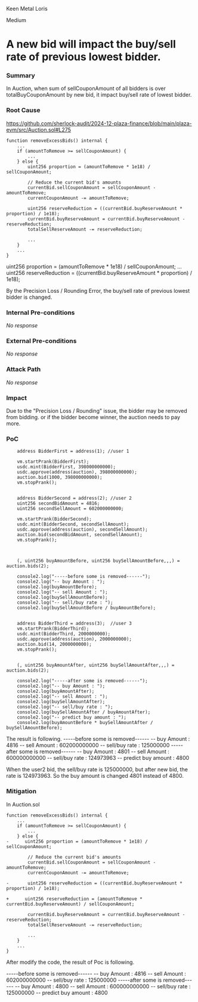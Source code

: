 Keen Metal Loris

Medium

# A new bid will impact the buy/sell rate of  previous lowest bidder.

### Summary

In Auction,  when sum of sellCouponAmount of all bidders is over totalBuyCouponAmount by new bid, it impact buy/sell rate of lowest bidder.

### Root Cause

https://github.com/sherlock-audit/2024-12-plaza-finance/blob/main/plaza-evm/src/Auction.sol#L275

```solidity
function removeExcessBids() internal {
    ...
    if (amountToRemove >= sellCouponAmount) {
        ...
    } else {
        uint256 proportion = (amountToRemove * 1e18) / sellCouponAmount;
        
        // Reduce the current bid's amounts
        currentBid.sellCouponAmount = sellCouponAmount - amountToRemove;
        currentCouponAmount -= amountToRemove;

        uint256 reserveReduction = ((currentBid.buyReserveAmount * proportion) / 1e18);
        currentBid.buyReserveAmount = currentBid.buyReserveAmount - reserveReduction;
        totalSellReserveAmount -= reserveReduction;
       
        ... 
    }
    ...
}
```



uint256 proportion = (amountToRemove * 1e18) / sellCouponAmount;
...
uint256 reserveReduction = ((currentBid.buyReserveAmount * proportion) / 1e18);


By the Precision Loss / Rounding Error, the buy/sell rate of previous lowest bidder is changed. 

### Internal Pre-conditions

_No response_

### External Pre-conditions

_No response_

### Attack Path

_No response_

### Impact

Due to the "Precision Loss / Rounding" issue, the bidder may be removed from bidding. or if the bidder become winner, the auction needs to pay more. 


### PoC

```solidity
    address BidderFirst = address(1); //user 1

    vm.startPrank(BidderFirst);
    usdc.mint(BidderFirst, 398000000000);
    usdc.approve(address(auction), 398000000000);
    auction.bid(1000, 398000000000);
    vm.stopPrank();


    address BidderSecond = address(2); //user 2
    uint256 secondBidAmount = 4816;
    uint256 secondSellAmount = 602000000000;

    vm.startPrank(BidderSecond);
    usdc.mint(BidderSecond, secondSellAmount);
    usdc.approve(address(auction), secondSellAmount);
    auction.bid(secondBidAmount, secondSellAmount);
    vm.stopPrank();



    (, uint256 buyAmountBefore, uint256 buySellAmountBefore,,,) = auction.bids(2);
    
    console2.log("-----before some is removed------");
    console2.log("-- buy Amount : ");
    console2.log(buyAmountBefore);
    console2.log("-- sell Amount : ");
    console2.log(buySellAmountBefore);
    console2.log("-- sell/buy rate : ");
    console2.log(buySellAmountBefore / buyAmountBefore);
    

    address BidderThird = address(3);  //user 3
    vm.startPrank(BidderThird);
    usdc.mint(BidderThird, 2000000000);
    usdc.approve(address(auction), 2000000000);
    auction.bid(14, 2000000000);
    vm.stopPrank();


    (, uint256 buyAmountAfter, uint256 buySellAmountAfter,,,) = auction.bids(2);
    
    console2.log("-----after some is removed------");
    console2.log("-- buy Amount : ");
    console2.log(buyAmountAfter);
    console2.log("-- sell Amount : ");
    console2.log(buySellAmountAfter);
    console2.log("-- sell/buy rate : ");
    console2.log(buySellAmountAfter / buyAmountAfter);
    console2.log("-- predict buy amount : ");
    console2.log(buyAmountBefore * buySellAmountAfter / buySellAmountBefore);
```

The result is following.
-----before some is removed------
  -- buy Amount :
  4816
  -- sell Amount :
  602000000000
  -- sell/buy rate :
  125000000
-----after some is removed------
  -- buy Amount :
  4801
  -- sell Amount :
  600000000000
  -- sell/buy rate :
  124973963
  -- predict buy amount :
  4800

When the user2 bid, the sell/buy rate is 125000000, but after new bid, the rate is 124973963.
So the buy amount is changed 4801 instead of 4800.



### Mitigation

In Auction.sol

```solidity
function removeExcessBids() internal {
    ...
    if (amountToRemove >= sellCouponAmount) {
        ...
    } else {
-      uint256 proportion = (amountToRemove * 1e18) / sellCouponAmount;
        
        // Reduce the current bid's amounts
        currentBid.sellCouponAmount = sellCouponAmount - amountToRemove;
        currentCouponAmount -= amountToRemove;

-       uint256 reserveReduction = ((currentBid.buyReserveAmount * proportion) / 1e18);

+      uint256 reserveReduction = (amountToRemove * currentBid.buyReserveAmount) / sellCouponAmount;

        currentBid.buyReserveAmount = currentBid.buyReserveAmount - reserveReduction;
        totalSellReserveAmount -= reserveReduction;
       
        ... 
    }
    ...
}
```

After modify the code, the result of Poc is following.

-----before some is removed------
  -- buy Amount :
  4816
  -- sell Amount :
  602000000000
  -- sell/buy rate :
  125000000
  -----after some is removed------
  -- buy Amount :
  4800
  -- sell Amount :
  600000000000
  -- sell/buy rate :
  125000000
  -- predict buy amount :
  4800

